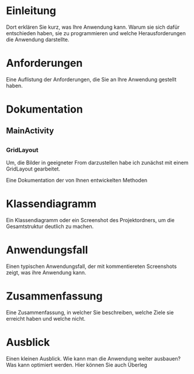 <h1>Einleitung</h1>
<p>Dort erklären Sie kurz, was Ihre Anwendung kann. Warum sie sich dafür
entschieden haben, sie zu programmieren und welche Herausforderungen die Anwendung
darstellte.</p>

<h1>Anforderungen</h1>
<p>Eine Auflistung der Anforderungen, die Sie an Ihre Anwendung gestellt haben.</p>

<h1>Dokumentation</h1>
<h2>MainActivity<h2>
<h3>GridLayout</h3>
<p>Um, die Bilder in geeigneter From darzustellen habe ich zunächst mit einem GridLayout gearbeitet.</p>
<p>Eine Dokumentation der von Ihnen entwickelten Methoden</p>

<h1>Klassendiagramm</h1>
<p>Ein Klassendiagramm oder ein Screenshot des Projektordners, um die Gesamtstruktur deutlich zu machen.</p>

<h1>Anwendungsfall</h1>
<p>Einen typischen Anwendungsfall, der mit kommentiereten Screenshots zeigt, was ihre Anwendung kann.</p>

<h1>Zusammenfassung</h1>
<p>Eine Zusammenfassung, in welcher Sie beschreiben, welche Ziele sie erreicht haben und welche nicht.</p>

<h1>Ausblick</h1>
<p>Einen kleinen Ausblick. Wie kann man die Anwendung weiter ausbauen? Was kann optimiert werden. Hier können Sie auch Überleg</p>